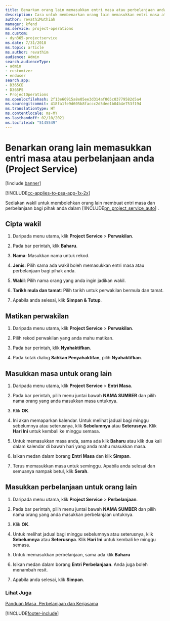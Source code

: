 ```yaml
---
title: Benarkan orang lain memasukkan entri masa atau perbelanjaan anda
description: Cara untuk membenarkan orang lain memasukkan entri masa atau perbelanjaan anda dalam Project Service
author: revathiMuthiah
manager: kfend
ms.service: project-operations
ms.custom:
- dyn365-projectservice
ms.date: 7/31/2018
ms.topic: article
ms.author: revathim
audience: Admin
search.audienceType:
- admin
- customizer
- enduser
search.app:
- D365CE
- D365PS
- ProjectOperations
ms.openlocfilehash: 2f13e66915a8e05ee3d314af065c03779582d5a4
ms.sourcegitcommit: 418fa1fe9d605b8faccc2d5dee1b04b4e753f194
ms.translationtype: HT
ms.contentlocale: ms-MY
ms.lasthandoff: 02/10/2021
ms.locfileid: "5145549"
---
```

# <a name="allow-someone-else-to-enter-your-time-entry-or-expense-project-service"></a>Benarkan orang lain memasukkan entri masa atau perbelanjaan anda (Project Service)

[!include [banner](../includes/psa-now-project-operations.md)]

[!INCLUDE[cc-applies-to-psa-app-1x-2x](../includes/cc-applies-to-psa-app-1x-2x.md)]

Sediakan wakil untuk membolehkan orang lain membuat entri masa dan perbelanjaan bagi pihak anda dalam [!INCLUDE[pn_project_service_auto](../includes/pn-project-service-auto.md)] .  
  
## <a name="create-a-delegate"></a>Cipta wakil  
  
1.  Daripada menu utama, klik **Project Service** > **Perwakilan**.  
  
2.  Pada bar perintah, klik **Baharu**.  
  
3. **Nama**: Masukkan nama untuk rekod.  
  
4. **Jenis**: Pilih sama ada wakil boleh memasukkan entri masa atau perbelanjaan bagi pihak anda.  
  
5. **Wakil**: Pilih nama orang yang anda ingin jadikan wakil.  
  
6. **Tarikh mula dan tamat**: Pilih tarikh untuk perwakilan bermula dan tamat.  
  
7.  Apabila anda selesai, klik **Simpan & Tutup**.  
  
## <a name="turn-off-delegation"></a>Matikan perwakilan  
  
1.  Daripada menu utama, klik **Project Service** > **Perwakilan**.  
  
2.  Pilih rekod perwakilan yang anda mahu matikan.  
  
3.  Pada bar perintah, klik **Nyahaktifkan**.  
  
4.  Pada kotak dialog **Sahkan Penyahaktifan**, pilih **Nyahaktifkan**.  
  
## <a name="enter-time-for-someone-else"></a>Masukkan masa untuk orang lain  
  
1.  Daripada menu utama, klik **Project Service** > **Entri Masa**.  
  
2.  Pada bar perintah, pilih menu juntai bawah **NAMA SUMBER** dan pilih nama orang yang anda masukkan masa untuknya.  
  
3.  Klik **OK**.  
  
4.  Ini akan memaparkan kalendar. Untuk melihat jadual bagi minggu sebelumnya atau seterusnya, klik **Sebelumnya** atau **Seterusnya**. Klik **Hari Ini** untuk kembali ke minggu semasa.  
  
5.  Untuk memasukkan masa anda, sama ada klik **Baharu** atau klik dua kali dalam kalendar di bawah hari yang anda mahu masukkan masa.  
  
6.  Isikan medan dalam borang **Entri Masa** dan klik **Simpan**.  
  
7.  Terus memasukkan masa untuk seminggu. Apabila anda selesai dan semuanya nampak betul, klik **Serah**.  
  
## <a name="enter-expenses-for-someone-else"></a>Masukkan perbelanjaan untuk orang lain  
  
1.  Daripada menu utama, klik **Project Service** > **Perbelanjaan**.  
  
2.  Pada bar perintah, pilih menu juntai bawah **NAMA SUMBER** dan pilih nama orang yang anda masukkan perbelanjaan untuknya.  
  
3.  Klik **OK**.  
  
4.  Untuk melihat jadual bagi minggu sebelumnya atau seterusnya, klik **Sebelumnya** atau **Seterusnya**. Klik **Hari Ini** untuk kembali ke minggu semasa.  
  
5.  Untuk memasukkan perbelanjaan, sama ada klik **Baharu**  
  
6.  Isikan medan dalam borang **Entri Perbelanjaan**. Anda juga boleh menambah resit.  
  
7.  Apabila anda selesai, klik **Simpan**.  
  
### <a name="see-also"></a>Lihat Juga  
 [Panduan Masa, Perbelanjaan dan Kerjasama](../psa/time-expense-collaboration-guide.md)


[!INCLUDE[footer-include](../includes/footer-banner.md)]